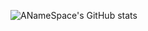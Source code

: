 ![ANameSpace's GitHub stats](https://github-readme-stats.vercel.app/api?username=ANameSpace&show=prs_merged&show_icons=true&theme=dark&include_all_commits=true&hide_title=true&count_private=true)
